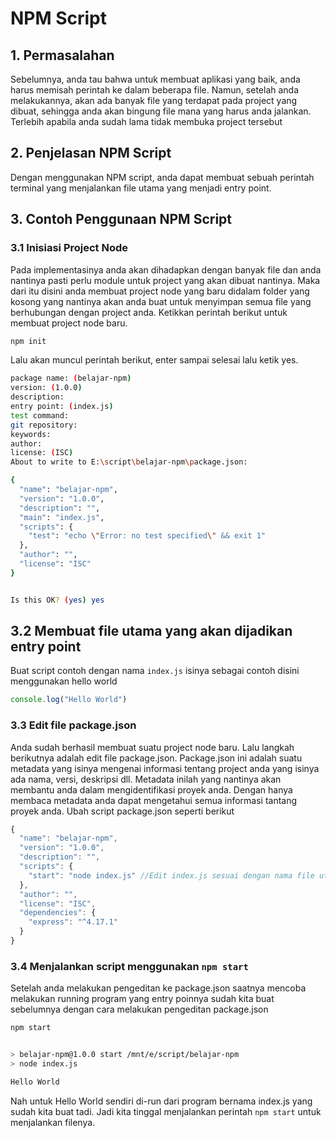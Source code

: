 # NPM Script

## 1. Permasalahan

Sebelumnya, anda tau bahwa untuk membuat aplikasi yang baik, anda harus memisah perintah ke dalam beberapa file. Namun, setelah anda melakukannya, akan ada banyak file yang terdapat pada project yang dibuat, sehingga anda akan bingung file mana yang harus anda jalankan. Terlebih apabila anda sudah lama tidak membuka project tersebut

## 2. Penjelasan NPM Script

Dengan menggunakan NPM script, anda dapat membuat sebuah perintah terminal yang menjalankan file utama yang menjadi entry point.

## 3. Contoh Penggunaan NPM Script

### 3.1 Inisiasi Project Node

Pada implementasinya anda akan dihadapkan dengan banyak file dan anda nantinya pasti perlu module untuk project yang akan dibuat nantinya. Maka dari itu disini anda membuat project node yang baru didalam folder yang kosong yang nantinya akan anda buat untuk menyimpan semua file yang berhubungan dengan project anda. Ketikkan perintah berikut untuk membuat project node baru.

```bash
npm init
```

Lalu akan muncul perintah berikut, enter sampai selesai lalu ketik yes.

```bash
package name: (belajar-npm)
version: (1.0.0)
description:
entry point: (index.js)
test command:
git repository:
keywords:
author:
license: (ISC)
About to write to E:\script\belajar-npm\package.json:

{
  "name": "belajar-npm",
  "version": "1.0.0",
  "description": "",
  "main": "index.js",
  "scripts": {
    "test": "echo \"Error: no test specified\" && exit 1"
  },
  "author": "",
  "license": "ISC"
}


Is this OK? (yes) yes
```

## 3.2 Membuat file utama yang akan dijadikan entry point

Buat script contoh dengan nama ``index.js`` isinya sebagai contoh disini menggunakan hello world

```javascript
console.log("Hello World")
```

### 3.3 Edit file package.json

Anda sudah berhasil membuat suatu project node baru. Lalu langkah berikutnya adalah edit file package.json. Package.json ini adalah suatu metadata yang isinya mengenai informasi tentang project anda yang isinya ada nama, versi, deskripsi dll. Metadata inilah yang nantinya akan membantu anda dalam mengidentifikasi proyek anda. Dengan hanya membaca metadata anda dapat mengetahui semua informasi tantang proyek anda. Ubah script package.json seperti berikut

```javascript
{
  "name": "belajar-npm",
  "version": "1.0.0",
  "description": "",
  "scripts": {
    "start": "node index.js" //Edit index.js sesuai dengan nama file utama anda
  },
  "author": "",
  "license": "ISC",
  "dependencies": {
    "express": "^4.17.1"
  }
}
```

### 3.4 Menjalankan script menggunakan ```npm start```

Setelah anda melakukan pengeditan ke package.json saatnya mencoba melakukan running program yang entry poinnya sudah kita buat sebelumnya dengan cara melakukan pengeditan package.json

```bash
npm start


> belajar-npm@1.0.0 start /mnt/e/script/belajar-npm
> node index.js

Hello World
```

Nah untuk Hello World sendiri di-run dari program bernama index.js yang sudah kita buat tadi. Jadi kita tinggal menjalankan perintah ```npm start``` untuk menjalankan filenya.